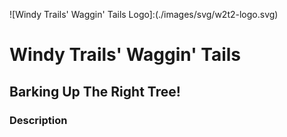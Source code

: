 ![Windy Trails' Waggin' Tails Logo]:(./images/svg/w2t2-logo.svg)
# Windy Trails' Waggin' Tails 
## Barking Up The Right Tree!

### Description
